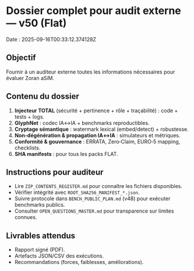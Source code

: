 # Dossier complet pour audit externe — v50 (Flat)
Date : 2025-09-16T00:33:12.374128Z

## Objectif
Fournir à un auditeur externe toutes les informations nécessaires pour évaluer Zoran aSiM.

## Contenu du dossier
1. **Injecteur TOTAL** (sécurité + pertinence + rôle + traçabilité) : code + tests + logs.
2. **GlyphNet** : codec IA↔IA + benchmarks reproductibles.
3. **Cryptage sémantique** : watermark lexical (embed/detect) + robustesse.
4. **Non‑dégénération & propagation IA↔IA** : simulateurs et métriques.
5. **Conformité & gouvernance** : ERRATA, Zero‑Claim, EURO‑5 mapping, checklists.
6. **SHA manifests** : pour tous les packs FLAT.

## Instructions pour auditeur
- Lire `ZIP_CONTENTS_REGISTER.md` pour connaître les fichiers disponibles.
- Vérifier intégrité avec `ROOT_SHA256_MANIFEST_*.json`.
- Suivre protocole dans `BENCH_PUBLIC_PLAN.md` (v48) pour exécuter benchmarks publics.
- Consulter `OPEN_QUESTIONS_MASTER.md` pour transparence sur limites connues.

## Livrables attendus
- Rapport signé (PDF).
- Artefacts JSON/CSV des exécutions.
- Recommandations (forces, faiblesses, améliorations).
